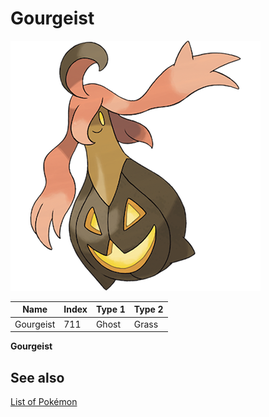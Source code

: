 # Gourgeist


![Gourgeist](images/711.png)

| **Name** | **Index** | **Type 1** | **Type 2** |
|----|----|----|----|
| Gourgeist | 711 | Ghost | Grass  |

**Gourgeist** 

## See also

[List of Pokémon](../pokemon.md)
